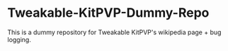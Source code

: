 Tweakable-KitPVP-Dummy-Repo
===========================

This is a dummy repository for Tweakable KitPVP's wikipedia page + bug logging.
